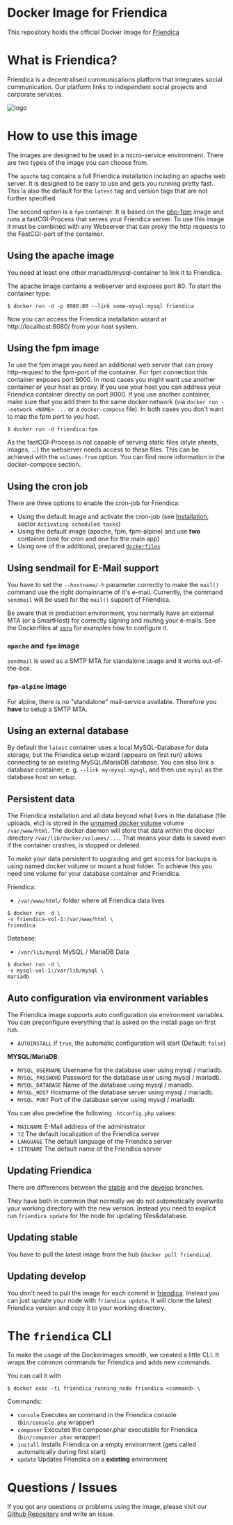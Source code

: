 # Docker Image for Friendica

This repository holds the official Docker Image for [Friendica](https://friendi.ca)

# What is Friendica?

Friendica is a decentralised communications platform that integrates social communication.
Our platform links to independent social projects and corporate services.

![logo](https://cdn.rawgit.com/nupplaphil/friendica-docker/c59f235f/friendica.svg)

# How to use this image
The images are designed to be used in a micro-service environment.
There are two types of the image you can choose from.

The `apache` tag contains a full Friendica installation including an apache web server. 
It is designed to be easy to use and gets you running pretty fast. 
This is also the default for the `latest` tag and version tags that are not further specified.

The second option is a `fpm` container.
It is based on the [php-fpm](https://hub.docker.com/_/php/) image and runs a fastCGI-Process that serves your Friendica server.
To use this image it must be combined with any Webserver that can proxy the http requests to the FastCGI-port of the container.

## Using the apache image
You need at least one other mariadb/mysql-container to link it to Friendica.

The apache image contains a webserver and exposes port 80.
To start the container type:
```console
$ docker run -d -p 8080:80 --link some-mysql:mysql friendica 
```

Now you can access the Friendica installation wizard at http://localhost:8080/ from your host system.

## Using the fpm image
To use the fpm image you need an additional web server that can proxy http-request to the fpm-port of the container.
For fpm connection this container exposes port 9000.
In most cases you might want use another container or your host as proxy.
If you use your host you can address your Friendica container directly on port 9000.
If you use another container, make sure that you add them to the same docker network (via `docker run --network <NAME> ...` or a `docker-compose` file).
In both cases you don't want to map the fpm port to you host. 

```console
$ docker run -d friendica:fpm
```

As the fastCGI-Process is not capable of serving static files (style sheets, images, ...) the webserver needs access to these files.
This can be achieved with the `volumes-from` option.
You can find more information in the docker-compose section.

## Using the cron job

There are three options to enable the cron-job for Friendica:
- Using the default Image and activate the cron-job (see [Installation](https://friendi.ca/resources/installation/), sector `Activating scheduled tasks`)
- Using the default image (apache, fpm, fpm-alpine) and use **two** container (one for cron and one for the main app)
- Using one of the additional, prepared [`dockerfiles`](https://github.com/friendica/docker/tree/master/.examples/dockerfiles)

## Using sendmail for E-Mail support

You have to set the `--hostname/-h` parameter correctly to make the `mail()` command use the right domainname of it's e-mail.
Currently, the command `sendmail` will be used for the `mail()` support of Friendica.

Be aware that in production environment, you normally have an external MTA (or a SmartHost) for correctly signing and routing your e-mails.
See the Dockerfiles at [`smtp`](https://github.com/friendica/docker/tree/master/.examples/dockerfiles/smtp) for examples how to configure it.

### `apache` and `fpm` image
`sendmail` is used as a SMTP MTA for standalone usage and it works out-of-the-box.

### `fpm-alpine` image
For alpine, there is no "standalone" mail-service available.
Therefore you **have** to setup a SMTP MTA.

## Using an external database
By default the `latest` container uses a local MySQL-Database for data storage, but the Friendica setup wizard (appears on first run) allows connecting to an existing MySQL/MariaDB database.
You can also link a database container, e. g. `--link my-mysql:mysql`, and then use `mysql` as the database host on setup.

## Persistent data
The Friendica installation and all data beyond what lives in the database (file uploads, etc) is stored in the [unnamed docker volume](https://docs.docker.com/engine/tutorials/dockervolumes/#adding-a-data-volume) volume `/var/www/html`.
The docker daemon will store that data within the docker directory `/var/lib/docker/volumes/...`.
That means your data is saved even if the container crashes, is stopped or deleted.

To make your data persistent to upgrading and get access for backups is using named docker volume or mount a host folder.
To achieve this you need one volume for your database container and Friendica.

Friendica:
- `/var/www/html/` folder where all Friendica data lives
```console
$ docker run -d \
-v friendica-vol-1:/var/www/html \
friendica
```

Database:
- `/var/lib/mysql` MySQL / MariaDB Data
```console
$ docker run -d \
-v mysql-vol-1:/var/lib/mysql \
mariadb
```

## Auto configuration via environment variables
The Friendica image supports auto configuration via environment variables.
You can preconfigure everything that is asked on the install page on first run. 

- `AUTOINSTALL` if `true`, the automatic configuration will start (Default: `false`)

__MYSQL/MariaDB__:
- `MYSQL_USERNAME` Username for the database user using mysql / mariadb.
- `MYSQL_PASSWORD` Password for the database user using mysql / mariadb.
- `MYSQL_DATABASE` Name of the database using mysql / mariadb.
- `MYSQL_HOST` Hostname of the database server using mysql / mariadb.
- `MYSQL_PORT` Port of the database server using mysql / mariadb.

You can also predefine the following `.htconfig.php` values:
- `MAILNAME` E-Mail address of the administrator
- `TZ` The default localization of the Friendica server
- `LANGUAGE` The default language of the Friendica server
- `SITENAME` The default name of the Friendica server

## Updating Friendica

There are differences between the [stable](https://github.com/friendica/docker/tree/master/stable/) and the [develop](https://github.com/friendica/docker/tree/master/develop/) branches.

They have both in common that normally we do not automatically overwrite your working directory with the new version.
Instead you need to explicit run `friendica update` for the node for updating files&database.

## Updating stable 
You have to pull the latest image from the hub (`docker pull friendica`).

## Updating develop
You don't need to pull the image for each commit in [friendica](https://github.com/friendica/friendica/).
Instead you can just update your node with `friendica update`.
It will clone the latest Friendica version and copy it to your working directory.

# The `friendica` CLI

To make the usage of the Dockerimages smooth, we created a little CLI.
It wraps the common commands for Friendica and adds new commands.

You can call it with
```console
$ docker exec -ti friendica_running_node friendica <command> \
```

Commands:
- `console` Executes an command in the Friendica console (`bin/console.php` wrapper)
- `composer` Executes the composer.phar executable for Friendica (`bin/composer.phar` wrapper)
- `install` Installs Friendica on a empty environment (gets called automatically during first start) 
- `update` Updates Friendica on a **existing** environment

# Questions / Issues
If you got any questions or problems using the image, please visit our [Github Repository](https://github.com/friendica/docker) and write an issue.  